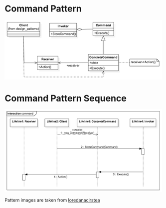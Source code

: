 # Command Pattern
![Command Pattern](https://github.com/metingenc/design-paterns/blob/MG4/command-pattern/command.png)
# Command Pattern Sequence
![Command Pattern Sequence](https://github.com/metingenc/design-paterns/blob/MG4/command-pattern/command_seq.png)

Pattern images are taken from [loredanacirstea](https://github.com/loredanacirstea/staruml-design-patterns)
